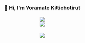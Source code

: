<h3 align="center">
  👋 Hi, I'm Voramate Kittichotirut
  <br>
  <br>
  <img src="https://github-readme-streak-stats.herokuapp.com/?user=etamarov&theme=dark&hide_border=true&short_numbers=true&date_format=j%20M%5B%20Y%5D&background=0d1117" />
  <br>
  <img src="https://github-readme-stats.vercel.app/api/top-langs/?username=etamarov&hide_progress=true&theme=dark&hide_border=true&card_width=495&bg_color=0d1117" />  
  <br>
  <br>
  <img src="https://media0.giphy.com/media/v1.Y2lkPTc5MGI3NjExdzh3bmsxNWlxd2xjdThtMTU5aTZyYXkyYng4aTByN2trZzRhMTNsOCZlcD12MV9pbnRlcm5hbF9naWZfYnlfaWQmY3Q9Zw/cklPOHnHepdwBLRnQp/giphy.gif"/>
</h3>



